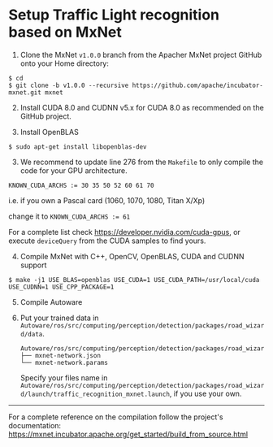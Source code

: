 # Setup Traffic Light recognition based on MxNet

1. Clone the MxNet `v1.0.0` branch from the Apacher MxNet project GitHub onto your Home directory:

```
$ cd
$ git clone -b v1.0.0 --recursive https://github.com/apache/incubator-mxnet.git mxnet
```

2. Install CUDA 8.0 and CUDNN v5.x for CUDA 8.0 as recommended on the GitHub project.

3. Install OpenBLAS

`$ sudo apt-get install libopenblas-dev`

3. We recommend to update line 276 from the `Makefile` to only compile the code for your GPU architecture.

`KNOWN_CUDA_ARCHS := 30 35 50 52 60 61 70`

i.e. if you own a Pascal card (1060, 1070, 1080, Titan X/Xp)

change it to `KNOWN_CUDA_ARCHS := 61`

For a complete list check https://developer.nvidia.com/cuda-gpus, or execute `deviceQuery` from the CUDA samples to find yours.

4. Compile MxNet with C++, OpenCV, OpenBLAS, CUDA and CUDNN support

`$ make -j1 USE_BLAS=openblas USE_CUDA=1 USE_CUDA_PATH=/usr/local/cuda USE_CUDNN=1 USE_CPP_PACKAGE=1`

5. Compile Autoware

6. Put your trained data in `Autoware/ros/src/computing/perception/detection/packages/road_wizard/data`.  

   ```
   Autoware/ros/src/computing/perception/detection/packages/road_wizard/data
   ├── mxnet-network.json
   └── mxnet-network.params
   ```  
   Specify your files name in `Autoware/ros/src/computing/perception/detection/packages/road_wizard/launch/traffic_recognition_mxnet.launch`, if you use your own.

---

For a complete reference on the compilation follow the project's documentation:
https://mxnet.incubator.apache.org/get_started/build_from_source.html

